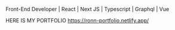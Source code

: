 Front-End Developer | React | Next JS | Typescript | Graphql | Vue 

HERE IS MY PORTFOLIO 
https://ronn-portfolio.netlify.app/

